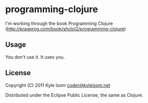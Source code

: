 # programming-clojure
I'm working through the book Programming Clojure 
(http://pragprog.com/book/shcloj2/programming-clojure)

## Usage

You don't use it. It uses you.

## License

Copyright (C) 2011 Kyle Isom <coder@kyleisom.net>

Distributed under the Eclipse Public License, the same as Clojure.
